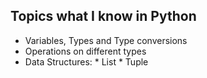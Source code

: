 ## Topics what I know in Python

* Variables, Types and Type conversions
* Operations on different types
* Data Structures:
       * List
       * Tuple
